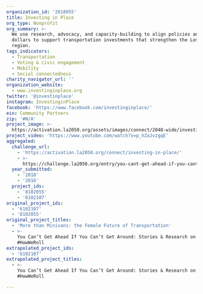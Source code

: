 ```yaml
---
organization_id: '2018055'
title: Investing in Place
org_type: Nonprofit
org_summary: >-
  We use research, advocacy, and capacity-building to align policies and public
  dollars to support transportation investments that strengthen the Los Angeles
  region.
tags_indicators:
  - Transportation
  - Voting & civic engagement
  - Mobility
  - Social connectedness
charity_navigator_url: ''
organization_website:
  - www.investinginplace.org
twitter: '@investinplace'
instagram: InvestinginPlace
facebook: 'https://www.facebook.com/investinginplace/'
ein: Community Partners
zip: '#N/A'
project_image: >-
  https://activation.la2050.org/assets/images/connect/2048-wide/investing-in-place.jpg
project_video: 'https://www.youtube.com/watch?v=p_hZaJvzgqE'
aggregated:
  challenge_url:
    - 'https://activation.la2050.org/connect/investing-in-place/'
    - >-
      https://challenge.la2050.org/entry/you-cant-get-ahead-if-you-cant-get-around-stories-research-on-howweroll
  year_submitted:
    - '2018'
    - '2016'
  project_ids:
    - '8102055'
    - '6102107'
original_project_ids:
  - '6102107'
  - '8102055'
original_project_titles:
  - 'More than Minivans: the Female Future of Transportation'
  - >-
    You Can’t Get Ahead If You Can’t Get Around: Stories & Research on
    #HowWeRoll
extrapolated_project_ids:
  - '6102107'
extrapolated_project_titles:
  - >-
    You Can’t Get Ahead If You Can’t Get Around: Stories & Research on
    #HowWeRoll

---
```

